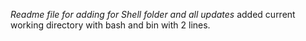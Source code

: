 *Readme file for adding for Shell folder and all updates*
added current working directory with bash and bin with 2 lines.